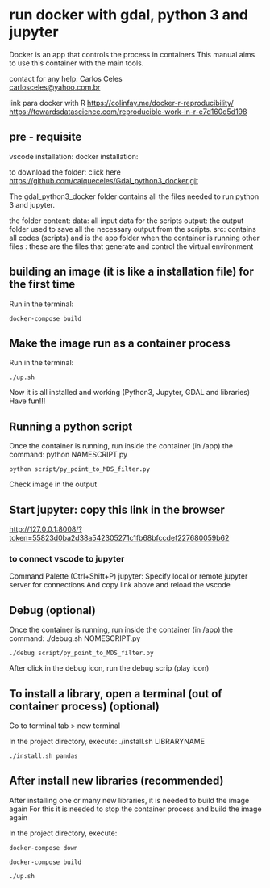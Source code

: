 # run docker with gdal, python 3 and jupyter

Docker is an app that controls the process in containers
This manual aims to use this container with the main tools.

contact for any help: Carlos Celes  
carlosceles@yahoo.com.br


link para docker with R
https://colinfay.me/docker-r-reproducibility/
https://towardsdatascience.com/reproducible-work-in-r-e7d160d5d198



## pre - requisite
    
vscode installation:
docker installation:

to download the folder: click here
https://github.com/caiqueceles/Gdal_python3_docker.git

The gdal_python3_docker folder contains all the files needed to run python 3 and jupyter.


the folder content:
data: all input data for the scripts
output: the output folder used to save all the necessary output from the scripts.
src: contains all codes (scripts) and is the app folder when the container is running
other files : these are the files that generate and control the virtual environment 


## building an image (it is like a installation file) for the first time

Run in the terminal:

```
docker-compose build
```

## Make the image run as a container process
Run in the terminal:
```
./up.sh
```

Now it is all installed and working (Python3, Jupyter, GDAL and libraries)
Have fun!!!


## Running a python script
Once the container is running, run inside the container (in /app) the command:
python NAMESCRIPT.py

```
python script/py_point_to_MDS_filter.py
```

Check image in the output


##  Start jupyter: copy this link in the browser
http://127.0.0.1:8008/?token=55823d0ba2d38a542305271c1fb68bfccdef227680059b62


### to connect vscode to jupyter
Command Palette (Ctrl+Shift+P)
jupyter: Specify local or remote jupyter server for connections
And copy link above
and reload the vscode


## Debug (optional)
Once the container is running, run inside the container (in /app) the command:
./debug.sh NOMESCRIPT.py

```
./debug script/py_point_to_MDS_filter.py
```

After click in the debug icon, run the debug scrip (play icon)


## To install a library, open a terminal (out of container process) (optional)
Go to terminal tab > new terminal

In the project directory, execute:
./install.sh LIBRARYNAME

```
./install.sh pandas
```


## After install new libraries (recommended)

After installing one or many new libraries, it is needed to build the image again
For this it is needed to stop the container process and build the image again

In the project directory, execute:

```
docker-compose down
```

```
docker-compose build
```

```
./up.sh
```



